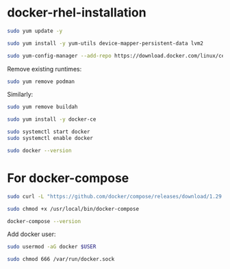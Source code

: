 # docker-rhel-installation

```bash
sudo yum update -y
```

```bash
sudo yum install -y yum-utils device-mapper-persistent-data lvm2
```

```bash
sudo yum-config-manager --add-repo https://download.docker.com/linux/centos/docker-ce.repo
```
Remove existing runtimes:


```bash
sudo yum remove podman
```

Similarly:

```bash
sudo yum remove buildah
```
```bash
sudo yum install -y docker-ce
```

```bash
sudo systemctl start docker
sudo systemctl enable docker
```

```bash
sudo docker --version
```

# For docker-compose

```bash
sudo curl -L "https://github.com/docker/compose/releases/download/1.29.2/docker-compose-$(uname -s)-$(uname -m)" -o /usr/local/bin/docker-compose
```

```bash
sudo chmod +x /usr/local/bin/docker-compose
```

```bash
docker-compose --version
```

Add docker user:

```bash
sudo usermod -aG docker $USER
```

```bash
sudo chmod 666 /var/run/docker.sock
```
